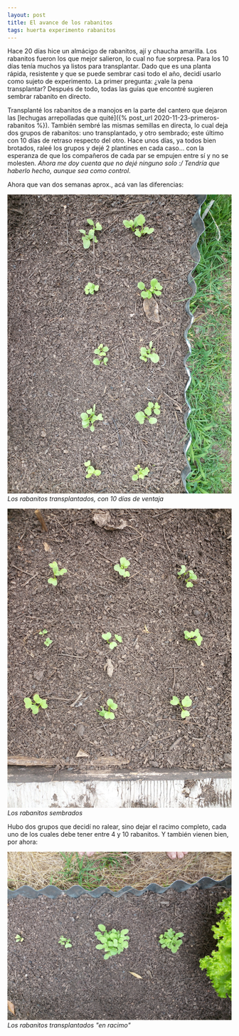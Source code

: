 ```yaml
---
layout: post
title: El avance de los rabanitos
tags: huerta experimento rabanitos
---
```


Hace 20 días hice un almácigo de rabanitos, ají y chaucha amarilla. Los rabanitos fueron los que mejor salieron, lo cual no fue sorpresa. Para los 10 días tenía muchos ya listos para transplantar. Dado que es una planta rápida, resistente y que se puede sembrar casi todo el año, decidí usarlo como sujeto de experimento. La primer pregunta: ¿vale la pena transplantar? Después de todo, todas las guías que encontré sugieren sembrar rabanito en directo.

Transplanté los rabanitos de a manojos en la parte del cantero que dejaron las [lechugas arrepolladas que quité]({% post_url 2020-11-23-primeros-rabanitos  %}). También sembré las mismas semillas en directa, lo cual deja dos grupos de rabanitos: uno transplantado, y otro sembrado; este último con 10 días de retraso respecto del otro. Hace unos días, ya todos bien brotados, raleé los grupos y dejé 2 plantines en cada caso... con la esperanza de que los compañeros de cada par se empujen entre sí y no se molesten. _Ahora me doy cuenta que no dejé ninguno solo :/ Tendría que haberlo hecho, aunque sea como control_.

Ahora que van dos semanas aprox., acá van las diferencias:

![Rabanitos transplantados](/assets/img/rabanitos-transplantados-2020-12-02.jpg)_Los rabanitos transplantados, con 10 días de ventaja_

![Rabanitos sembrados](/assets/img/rabanitos-sembrados-2020-12-02.jpg)_Los rabanitos sembrados_

Hubo dos grupos que decidí no ralear, sino dejar el racimo completo, cada uno de los cuales debe tener entre 4 y 10 rabanitos. Y también vienen bien, por ahora:

![Rabanitos en racimo](/assets/img/rabanitos-racimo-2020-12-02.jpg)_Los rabanitos transplantados "en racimo"_
